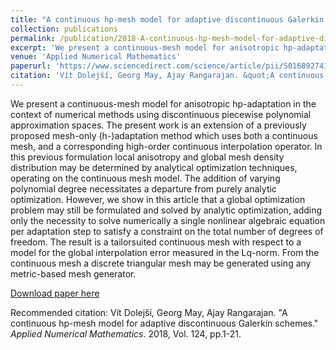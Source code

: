 ```yaml
---
title: "A continuous hp-mesh model for adaptive discontinuous Galerkin schemes"
collection: publications
permalink: /publication/2018-A-continuous-hp-mesh-model-for-adaptive-discontinuous-Galerkin-schemes.md
excerpt: 'We present a continuous-mesh model for anisotropic hp-adaptation in the context of numerical methods using discontinuous piecewise polynomial approximation spaces. The present work is an extension of a previously proposed mesh-only (h-)adaptation method which uses both a continuous mesh, and a corresponding high-order continuous interpolation operator. In this previous formulation local anisotropy and global mesh density distribution may be determined by analytical optimization techniques, operating on the continuous mesh model. The addition of varying polynomial degree necessitates a departure from purely analytic optimization. However, we show in this article that a global optimization problem may still be formulated and solved by analytic optimization, adding only the necessity to solve numerically a single nonlinear algebraic equation per adaptation step to satisfy a constraint on the total number of degrees of freedom. The result is a tailorsuited continuous mesh with respect to a model for the global interpolation error measured in the Lq-norm. From the continuous mesh a discrete triangular mesh may be generated using any metric-based mesh generator.'date: 2018-01-01
venue: 'Applied Numerical Mathematics'
paperurl: 'https://www.sciencedirect.com/science/article/pii/S016892741730209X'
citation: 'Vít Dolejší, Georg May, Ajay Rangarajan. &quot;A continuous hp-mesh model for adaptive discontinuous Galerkin schemes.&quot; <i>Applied Numerical Mathematics</i>. 2018, Vol. 124, pp.1-21.'
---
```

We present a continuous-mesh model for anisotropic hp-adaptation in the context of numerical methods using discontinuous piecewise polynomial approximation spaces. The present work is an extension of a previously proposed mesh-only (h-)adaptation method which uses both a continuous mesh, and a corresponding high-order continuous interpolation operator. In this previous formulation local anisotropy and global mesh density distribution may be determined by analytical optimization techniques, operating on the continuous mesh model. The addition of varying polynomial degree necessitates a departure from purely analytic optimization. However, we show in this article that a global optimization problem may still be formulated and solved by analytic optimization, adding only the necessity to solve numerically a single nonlinear algebraic equation per adaptation step to satisfy a constraint on the total number of degrees of freedom. The result is a tailorsuited continuous mesh with respect to a model for the global interpolation error measured in the Lq-norm. From the continuous mesh a discrete triangular mesh may be generated using any metric-based mesh generator.

[Download paper here](https://www.sciencedirect.com/science/article/pii/S016892741730209X)

Recommended citation: Vít Dolejší, Georg May, Ajay Rangarajan. &quot;A continuous hp-mesh model for adaptive discontinuous Galerkin schemes.&quot; <i>Applied Numerical Mathematics</i>. 2018, Vol. 124, pp.1-21.